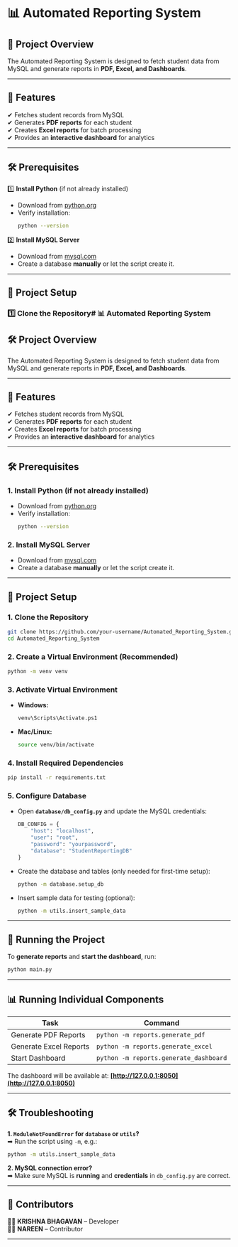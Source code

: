 # 📊 Automated Reporting System  

## **🔹 Project Overview**  
The Automated Reporting System is designed to fetch student data from MySQL and generate reports in **PDF, Excel, and Dashboards**.

---

## **🚀 Features**  
✔ Fetches student records from MySQL  
✔ Generates **PDF reports** for each student  
✔ Creates **Excel reports** for batch processing  
✔ Provides an **interactive dashboard** for analytics  

---

## **🛠 Prerequisites**  
1️⃣ **Install Python** (if not already installed)  
   - Download from [python.org](https://www.python.org/downloads/)  
   - Verify installation:
     ```sh
     python --version
     ```

2️⃣ **Install MySQL Server**  
   - Download from [mysql.com](https://dev.mysql.com/downloads/mysql/)  
   - Create a database **manually** or let the script create it.  

---

## **📂 Project Setup**  
### **1️⃣ Clone the Repository**# 📊 Automated Reporting System  

## **🛠 Project Overview**  
The Automated Reporting System is designed to fetch student data from MySQL and generate reports in **PDF, Excel, and Dashboards**.

---

## **🚀 Features**  
✔ Fetches student records from MySQL  
✔ Generates **PDF reports** for each student  
✔ Creates **Excel reports** for batch processing  
✔ Provides an **interactive dashboard** for analytics  

---

## **🛠 Prerequisites**  
### **1. Install Python (if not already installed)**  
- Download from [python.org](https://www.python.org/downloads/)  
- Verify installation:
  ```sh
  python --version
  ```

### **2. Install MySQL Server**  
- Download from [mysql.com](https://dev.mysql.com/downloads/mysql/)  
- Create a database **manually** or let the script create it.  

---

## **📂 Project Setup**  
### **1. Clone the Repository**  
```sh
git clone https://github.com/your-username/Automated_Reporting_System.git
cd Automated_Reporting_System
```

### **2. Create a Virtual Environment (Recommended)**  
```sh
python -m venv venv
```

### **3. Activate Virtual Environment**  
- **Windows:**  
  ```sh
  venv\Scripts\Activate.ps1
  ```
- **Mac/Linux:**  
  ```sh
  source venv/bin/activate
  ```

### **4. Install Required Dependencies**  
```sh
pip install -r requirements.txt
```

### **5. Configure Database**  
- Open **`database/db_config.py`** and update the MySQL credentials:  
  ```python
  DB_CONFIG = {
      "host": "localhost",
      "user": "root",
      "password": "yourpassword",
      "database": "StudentReportingDB"
  }
  ```

- Create the database and tables (only needed for first-time setup):  
  ```sh
  python -m database.setup_db
  ```

- Insert sample data for testing (optional):  
  ```sh
  python -m utils.insert_sample_data
  ```

---

## **🎯 Running the Project**  
To **generate reports** and **start the dashboard**, run:  
```sh
python main.py
```

---

## **📊 Running Individual Components**  
| Task | Command |
|------|---------|
| Generate PDF Reports | `python -m reports.generate_pdf` |
| Generate Excel Reports | `python -m reports.generate_excel` |
| Start Dashboard | `python -m reports.generate_dashboard` |

The dashboard will be available at: **[http://127.0.0.1:8050](http://127.0.0.1:8050)**  

---

## **🛠 Troubleshooting**  
**1. `ModuleNotFoundError` for `database` or `utils`?**  
➡ Run the script using `-m`, e.g.:  
```sh
python -m utils.insert_sample_data
```

**2. MySQL connection error?**  
➡ Make sure MySQL is **running** and **credentials** in `db_config.py` are correct.

---

## **🔧 Contributors**  
👨‍💻 **KRISHNA BHAGAVAN** – Developer  
👨‍💻 **NAREEN** – Contributor   

---
